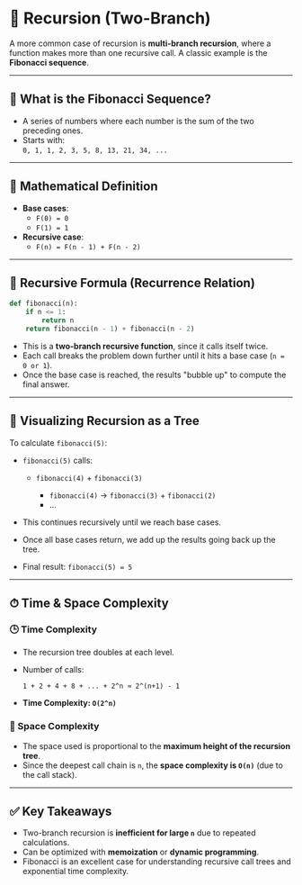 # 🌿 Recursion (Two-Branch)

A more common case of recursion is **multi-branch recursion**, where a function makes more than one recursive call. A classic example is the **Fibonacci sequence**.

---

## 🧠 What is the Fibonacci Sequence?

- A series of numbers where each number is the sum of the two preceding ones.
- Starts with:  
  `0, 1, 1, 2, 3, 5, 8, 13, 21, 34, ...`

---

## 🧾 Mathematical Definition

- **Base cases**:
  - `F(0) = 0`  
  - `F(1) = 1`
- **Recursive case**:  
  - `F(n) = F(n - 1) + F(n - 2)`

---

## 🧮 Recursive Formula (Recurrence Relation)

```python
def fibonacci(n):
    if n <= 1:
        return n
    return fibonacci(n - 1) + fibonacci(n - 2)
````

* This is a **two-branch recursive function**, since it calls itself twice.
* Each call breaks the problem down further until it hits a base case (`n = 0 or 1`).
* Once the base case is reached, the results "bubble up" to compute the final answer.

---

## 🌳 Visualizing Recursion as a Tree

To calculate `fibonacci(5)`:

* `fibonacci(5)` calls:

  * `fibonacci(4)` + `fibonacci(3)`

    * `fibonacci(4)` → `fibonacci(3)` + `fibonacci(2)`
    * ...
* This continues recursively until we reach base cases.
* Once all base cases return, we add up the results going back up the tree.
* Final result: `fibonacci(5) = 5`

---

## ⏱ Time & Space Complexity

### 🕒 Time Complexity

* The recursion tree doubles at each level.
* Number of calls:

  ```
  1 + 2 + 4 + 8 + ... + 2^n ≈ 2^(n+1) - 1
  ```
* **Time Complexity: `O(2^n)`**

### 💾 Space Complexity

* The space used is proportional to the **maximum height of the recursion tree**.
* Since the deepest call chain is `n`, the **space complexity is `O(n)`** (due to the call stack).

---

## ✅ Key Takeaways

* Two-branch recursion is **inefficient for large `n`** due to repeated calculations.
* Can be optimized with **memoization** or **dynamic programming**.
* Fibonacci is an excellent case for understanding recursive call trees and exponential time complexity.

